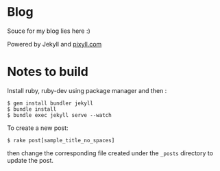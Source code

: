 # Blog

Souce for my blog lies here :)

Powered by Jekyll and [pixyll.com](http://www.pixyll.com)

# Notes to build

Install ruby, ruby-dev using package manager and then :

```
$ gem install bundler jekyll
$ bundle install
$ bundle exec jekyll serve --watch
```
To create a new post:

`
$ rake post[sample_title_no_spaces]
`

then change the corresponding file created under the `_posts` directory to update the post.

